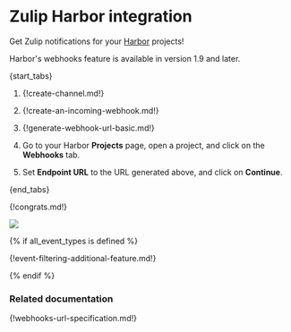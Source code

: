 # Zulip Harbor integration

Get Zulip notifications for your [Harbor](https://goharbor.io/) projects!

Harbor's webhooks feature is available in version 1.9 and later.

{start_tabs}

1. {!create-channel.md!}

1. {!create-an-incoming-webhook.md!}

1. {!generate-webhook-url-basic.md!}

1. Go to your Harbor **Projects** page, open a project, and click on the **Webhooks** tab.

1. Set **Endpoint URL** to the URL generated above, and click on **Continue**.

{end_tabs}

{!congrats.md!}

![](/static/images/integrations/harbor/001.png)

{% if all_event_types is defined %}

{!event-filtering-additional-feature.md!}

{% endif %}

### Related documentation

{!webhooks-url-specification.md!}
